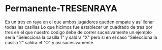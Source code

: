 # Permanente-TRESENRAYA
Es un tres en raya en el que ambos jugadores queden empate y así llenar todas las casillas
Lo que hicimos fue establecer un cuadrado de tres por tres en el que nuestro codigo debe de correr sucesivamente un ejemplo seria "Selecciona la casilla 1" y saldra "X" pero si en el caso "Selecciona la casilla 2" saldra el "O" y asi sucesivamente


